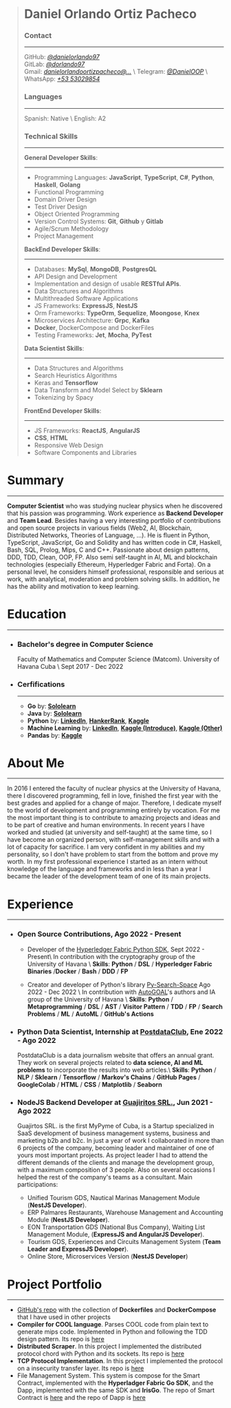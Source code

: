 > # Daniel Orlando Ortiz Pacheco
>
> ### Contact
>
> ---
>
> GitHub: _[@danielorlando97](https://github.com/danielorlando97)_  
> GitLab: _[@dorlando97](https://gitlab.com/dorlando97)_  
> Gmail: _[danielorlandoortizpacheco@...](danielorlandoortizpacheco@gmail.com)_ \\
> Telegram: _[@DanielOOP](https://t.me/danieloop)_ \\
> WhatsApp: _[+53 53029854](https://wa.me/5353029854)_
>
> ### Languages
>
> ---
>
> Spanish: Native \\
> English: A2
>
> ### Technical Skills
>
> ---
>
> **General Developer Skills**:
>
> ---
>
> - Programming Languages: **JavaScript**, **TypeScript**, **C#**, **Python**, **Haskell**, **Golang**
> - Functional Programming
> - Domain Driver Design
> - Test Driver Design
> - Object Oriented Programming
> - Version Control Systems: **Git**, **Github** y **Gitlab**
> - Agile/Scrum Methodology
> - Project Management
>
> **BackEnd Developer Skills**:
>
> ---
>
> - Databases: **MySql**, **MongoDB**, **PostgresQL**
> - API Design and Development
> - Implementation and design of usable **RESTful APIs**.
> - Data Structures and Algorithms
> - Multithreaded Software Applications
> - JS Frameworks: **ExpressJS**, **NestJS**
> - Orm Frameworks: **TypeOrm**, **Sequelize**, **Moongose**, **Knex**
> - Microservices Architecture: **Grpc**, **Kafka**
> - **Docker**, DockerCompose and DockerFiles
> - Testing Frameworks: **Jet**, **Mocha**, **PyTest**
>
> **Data Scientist Skills**:
>
> ---
>
> - Data Structures and Algorithms
> - Search Heuristics Algorithms
> - Keras and **Tensorflow**
> - Data Transform and Model Select by **Sklearn**
> - Tokenizing by Spacy
>
> **FrontEnd Developer Skills**:
>
> ---
>
> - JS Frameworks: **ReactJS**, **AngularJS**
> - **CSS**, **HTML**
> - Responsive Web Design
> - Software Components and Libraries

# Summary

---

**Computer Scientist** who was studying nuclear physics when he discovered that his passion was programming.
Work experience as **Backend Developer** and **Team Lead**. Besides having a very interesting portfolio of
contributions and open source projects in various fields (Web2, AI, Blockchain, Distributed Networks,
Theories of Language, ...). He is fluent in Python, TypeScript, JavaScript, Go and Solidity and has written
code in C#, Haskell, Bash, SQL, Prolog, Mips, C and C++. Passionate about design patterns, DDD, TDD, Clean,
OOP, FP. Also semi self-taught in AI, ML and blockchain technologies (especially Ethereum, Hyperledger
Fabric and Forta).
On a personal level, he considers himself professional, responsible and serious at work, with analytical,
moderation and problem solving skills. In addition, he has the ability and motivation to keep learning.

# Education

---

- ### Bachelor's degree in Computer Science

  Faculty of Mathematics and Computer Science (Matcom). University of Havana Cuba \\
  Sept 2017 - Dec 2022

- ### Cerfifications
  ***
  - **Go** by: **[Sololearn](https://www.sololearn.com/certificates/course/en/26428904/1164/landscape/png)**
  - **Java** by: **[Sololearn](https://www.linkedin.com/skill-assessments/Python/report/)**
  - **Python** by: **[LinkedIn](https://www.linkedin.com/skill-assessments/Python/report/)**, **[HankerRank](https://www.hackerrank.com/certificates/2b3d324146b0)**, **[Kaggle](https://www.linkedin.com/skill-assessments/Python/report/)**
  - **Machine Learning** by: **[LinkedIn](https://www.linkedin.com/skill-assessments/Aprendizaje%20automático/report/)**, **[Kaggle (Introduce)](https://www.linkedin.com/skill-assessments/Python/report/)**, **[Kaggle (Other)](https://www.linkedin.com/skill-assessments/Python/report/)**
  - **Pandas** by: **[Kaggle](https://www.linkedin.com/skill-assessments/Python/report/)**

# About Me

---

In 2016 I entered the faculty of nuclear physics at the University of Havana, there I discovered programming,
fell in love, finished the first year with the best grades and applied for a change of major. Therefore, I
dedicate myself to the world of development and programming entirely by vocation. For me the most important
thing is to contribute to amazing projects and ideas and to be part of creative and human environments. In
recent years I have worked and studied (at university and self-taught) at the same time, so I have become an
organized person, with self-management skills and with a lot of capacity for sacrifice. I am very confident in
my abilities and my personality, so I don't have problem to start from the bottom and prove my worth. In my first
professional experience I started as an intern without knowledge of the language and frameworks and in less than
a year I became the leader of the development team of one of its main projects.

# Experience

---

- ### Open Source Contributions, Ago 2022 - Present

  - Developer of the [Hyperledger Fabric Python SDK](https://github.com/ic-matcom/fabric-sdk-python), Sept 2022 - Present\\
    In contribution with the cryptography group of the University of Havana \\
    **Skills**: **Python** / **DSL** / **Hyperledger Fabric Binaries** /**Docker** / **Bash** / **DDD** / **FP**

    <!-- **Skills**: **_Python_** **_DSL_** **_Hyperledger Fabric Binaries_** **_Docker_** **_Bash_** **_DDD_** **_FP_** -->

  - Creator and developer of Python's library [Py-Search-Space](https://github.com/danielorlando97/search-space/tree/process_optimization) Ago 2022 - Dec 2022 \\
    In contribution with [AutoGOAL](https://github.com/autogoal/autogoal)'s authors and IA group of the University of Havana \\
    **Skills**: **Python** / **Metaprogramming** / **DSL** / **AST** / **Visitor Pattern** / **TDD** / **FP** / **Search Problems** / **ML** / **AutoML** / **GitHub's Actions**

    <!-- **Skills**: **_Python_** **_DSL_** **_Metaprogramming_** **_TDD_** **_FP_** **_Search Problems_** **_ML_** **_AutoML_** **_GitHub's Actions_** -->

- ### Python Data Scientist, Internship at [PostdataClub](http://www.postdata.club), Ene 2022 - Ago 2022

  PostdataClub is a data journalism website that offers an annual grant.
  They work on several projects related to **data science, AI and ML problems**
  to incorporate the results into web articles.\\
  **Skills**: **Python** / **NLP** / **Sklearn** / **Tensorflow** / **Markov's Chains** / **GitHub Pages** / **GoogleColab** / **HTML** / **CSS** / **Matplotlib** / **Seaborn**

- ### NodeJS Backend Developer at [Guajiritos SRL.](https://www.guajiritos.com), Jun 2021 - Ago 2022

  Guajirtos SRL. is the first MyPyme of Cuba, is a Startup specialized in SaaS development of business
  management systems, business and marketing b2b and b2c. In just a year of work I collaborated in more
  than 6 projects of the company, becoming leader and maintainer of one of yours most important projects.
  As project leader I had to attend the different demands of the clients and manage the development group,
  with a maximum composition of 3 people. Also on several occasions I helped the rest of the company's teams
  as a consultant. Main participations:

  - Unified Tourism GDS, Nautical Marinas Management Module (**NestJS Developer**).
  - ERP Palmares Restaurants, Warehouse Management and Accounting Module (**NestJS Developer**).
  - EON Transportation GDS (National Bus Company), Waiting List Management Module, (**ExpressJS and AngularJS Developer**).
  - Tourism GDS, Experiences and Circuits Management System (**Team Leader and ExpressJS Developer**).
  - Online Store, Microservices Version (**NestJS Developer**)

# Project Portfolio

---

- [GitHub's repo](https://github.com/danielorlando97/docker-files) with the collection of **Dockerfiles**
  and **DockerCompose** that I have used in other projects
- **Compiler for COOL language**. Parses COOL code from plain text to generate mips code. Implemented in
  Python and following the TDD design pattern. Its repo is [here](https://github.com/matcom-school/cool-compiler-2021)
- **Distributed Scraper**. In this project I implemented the distributed protocol chord with Python and
  its sockets. Its repo is [here](https://github.com/matcom-school/distributed-scrapper-chord-4to)
- **TCP Protocol Implementation**. In this project I implemented the protocol on a insecurity transfer layer.
  Its repo is [here](https://github.com/matcom-school/network-proyect-3ro)
- File Management System. This system is compose for the Smart Contract, implemented with the
**Hyperladger Fabric Go SDK**, and the Dapp, implemented with the same SDK and **IrisGo**. The repo of Smart Contract
is [here](https://github.com/matcom-school/test-network-optativo-nanobash) and the repo of Dapp is [here](https://github.com/matcom-school/apidapp)
<!-- ## Technical Skills

---

- #### General Developer Skills:

  - Programming Languages: **JavaScript**, **TypeScript**, **C#**, **Python**, **Haskell**, **Golang**
  - Functional Programming
  - Domain Driver Design
  - Test Driver Design
  - Object Oriented Programming
  - Version Control Systems: **Git**, **Github** y **Gitlab**
  - Agile/Scrum Methodology
  - Project Management

- #### Data Scientist Skills:

  - Data Structures and Algorithms
  - Search Heuristics Algorithms
  - Keras and **Tensorflow**
  - Data Transform and Model Select by **Sklearn**
  - Tokenizing by Spacy

- #### BackEnd Developer Skills:

  - Databases: **MySql**, **MongoDB**, **PostgresQL**
  - API Design and Development
  - Implementation and design of usable **RESTful APIs**.
  - Data Structures and Algorithms
  - Multithreaded Software Applications
  - JS Frameworks: **ExpressJS**, **NestJS**
  - Orm Frameworks: **TypeOrm**, **Sequelize**, **Moongose**, **Knex**
  - Microservices Architecture: **Grpc**, **Kafka**
  - **Docker**, DockerCompose and DockerFiles
  - Testing Frameworks: **Jet**, **Mocha**, **PyTest**

- #### FrontEnd Developer Skills:

  - JS Frameworks: **ReactJS**, **AngularJS**
  - **CSS**, **HTML**
  - Responsive Web Design
  - Software Components and Libraries -->
